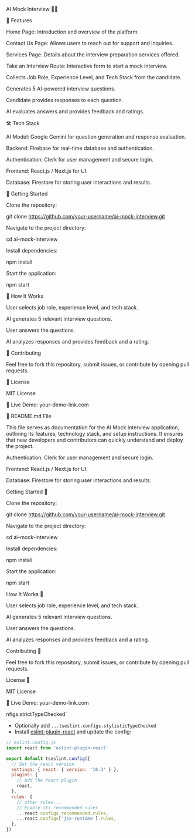 AI Mock Interview 🎤🤖

🚀 Features

Home Page: Introduction and overview of the platform.

Contact Us Page: Allows users to reach out for support and inquiries.

Services Page: Details about the interview preparation services offered.

Take an Interview Route: Interactive form to start a mock interview.

Collects Job Role, Experience Level, and Tech Stack from the candidate.

Generates 5 AI-powered interview questions.

Candidate provides responses to each question.

AI evaluates answers and provides feedback and ratings.

🛠 Tech Stack

AI Model: Google Gemini for question generation and response evaluation.

Backend: Firebase for real-time database and authentication.

Authentication: Clerk for user management and secure login.

Frontend: React.js / Next.js for UI.

Database: Firestore for storing user interactions and results.

🏁 Getting Started

Clone the repository:

git clone https://github.com/your-username/ai-mock-interview.git

Navigate to the project directory:

cd ai-mock-interview

Install dependencies:

npm install

Start the application:

npm start

🎯 How It Works

User selects job role, experience level, and tech stack.

AI generates 5 relevant interview questions.

User answers the questions.

AI analyzes responses and provides feedback and a rating.

🤝 Contributing

Feel free to fork this repository, submit issues, or contribute by opening pull requests.

📜 License

MIT License

🔗 Live Demo: your-demo-link.com

📖 README.md File

This file serves as documentation for the AI Mock Interview application, outlining its features, technology stack, and setup instructions. It ensures that new developers and contributors can quickly understand and deploy the project.


Authentication: Clerk for user management and secure login.

Frontend: React.js / Next.js for UI.

Database: Firestore for storing user interactions and results.

Getting Started 🏁

Clone the repository:

git clone https://github.com/your-username/ai-mock-interview.git

Navigate to the project directory:

cd ai-mock-interview

Install dependencies:

npm install

Start the application:

npm start

How It Works 🎯

User selects job role, experience level, and tech stack.

AI generates 5 relevant interview questions.

User answers the questions.

AI analyzes responses and provides feedback and a rating.

Contributing 🤝

Feel free to fork this repository, submit issues, or contribute by opening pull requests.

License 📜

MIT License

🔗 Live Demo: your-demo-link.com

nfigs.strictTypeChecked`
- Optionally add `...tseslint.configs.stylisticTypeChecked`
- Install [eslint-plugin-react](https://github.com/jsx-eslint/eslint-plugin-react) and update the config:

```js
// eslint.config.js
import react from 'eslint-plugin-react'

export default tseslint.config({
  // Set the react version
  settings: { react: { version: '18.3' } },
  plugins: {
    // Add the react plugin
    react,
  },
  rules: {
    // other rules...
    // Enable its recommended rules
    ...react.configs.recommended.rules,
    ...react.configs['jsx-runtime'].rules,
  },
})
```
